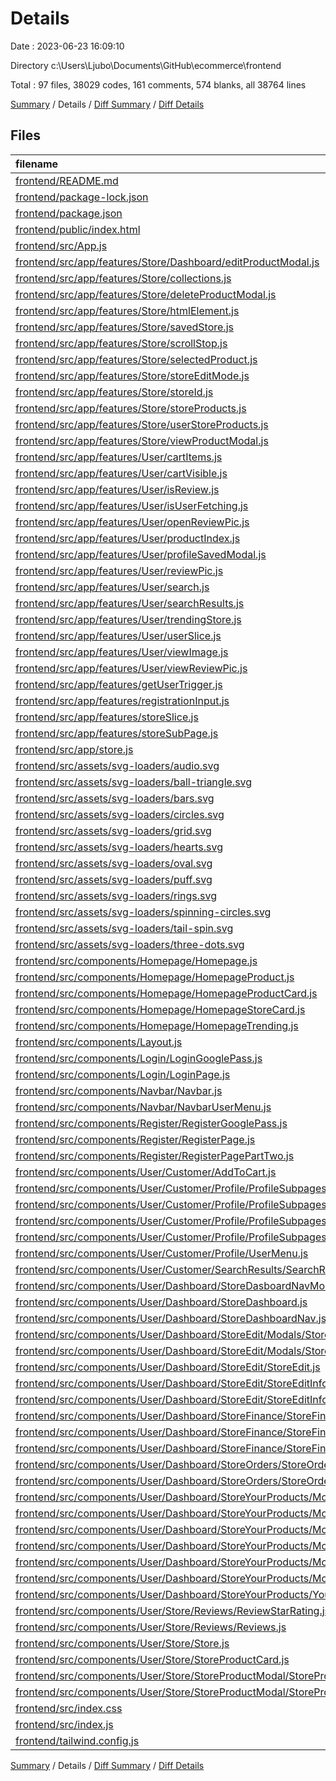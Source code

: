# Details

Date : 2023-06-23 16:09:10

Directory c:\\Users\\Ljubo\\Documents\\GitHub\\ecommerce\\frontend

Total : 97 files,  38029 codes, 161 comments, 574 blanks, all 38764 lines

[Summary](results.md) / Details / [Diff Summary](diff.md) / [Diff Details](diff-details.md)

## Files
| filename | language | code | comment | blank | total |
| :--- | :--- | ---: | ---: | ---: | ---: |
| [frontend/README.md](/frontend/README.md) | Markdown | 38 | 0 | 33 | 71 |
| [frontend/package-lock.json](/frontend/package-lock.json) | JSON | 31,075 | 0 | 1 | 31,076 |
| [frontend/package.json](/frontend/package.json) | JSON | 61 | 0 | 1 | 62 |
| [frontend/public/index.html](/frontend/public/index.html) | HTML | 26 | 23 | 2 | 51 |
| [frontend/src/App.js](/frontend/src/App.js) | JavaScript | 98 | 12 | 8 | 118 |
| [frontend/src/app/features/Store/Dashboard/editProductModal.js](/frontend/src/app/features/Store/Dashboard/editProductModal.js) | JavaScript | 15 | 0 | 5 | 20 |
| [frontend/src/app/features/Store/collections.js](/frontend/src/app/features/Store/collections.js) | JavaScript | 20 | 0 | 5 | 25 |
| [frontend/src/app/features/Store/deleteProductModal.js](/frontend/src/app/features/Store/deleteProductModal.js) | JavaScript | 15 | 0 | 5 | 20 |
| [frontend/src/app/features/Store/htmlElement.js](/frontend/src/app/features/Store/htmlElement.js) | JavaScript | 15 | 0 | 5 | 20 |
| [frontend/src/app/features/Store/savedStore.js](/frontend/src/app/features/Store/savedStore.js) | JavaScript | 15 | 0 | 5 | 20 |
| [frontend/src/app/features/Store/scrollStop.js](/frontend/src/app/features/Store/scrollStop.js) | JavaScript | 15 | 0 | 5 | 20 |
| [frontend/src/app/features/Store/selectedProduct.js](/frontend/src/app/features/Store/selectedProduct.js) | JavaScript | 15 | 0 | 5 | 20 |
| [frontend/src/app/features/Store/storeEditMode.js](/frontend/src/app/features/Store/storeEditMode.js) | JavaScript | 15 | 0 | 5 | 20 |
| [frontend/src/app/features/Store/storeId.js](/frontend/src/app/features/Store/storeId.js) | JavaScript | 15 | 0 | 5 | 20 |
| [frontend/src/app/features/Store/storeProducts.js](/frontend/src/app/features/Store/storeProducts.js) | JavaScript | 15 | 0 | 5 | 20 |
| [frontend/src/app/features/Store/userStoreProducts.js](/frontend/src/app/features/Store/userStoreProducts.js) | JavaScript | 15 | 0 | 5 | 20 |
| [frontend/src/app/features/Store/viewProductModal.js](/frontend/src/app/features/Store/viewProductModal.js) | JavaScript | 15 | 0 | 5 | 20 |
| [frontend/src/app/features/User/cartItems.js](/frontend/src/app/features/User/cartItems.js) | JavaScript | 27 | 0 | 7 | 34 |
| [frontend/src/app/features/User/cartVisible.js](/frontend/src/app/features/User/cartVisible.js) | JavaScript | 15 | 0 | 5 | 20 |
| [frontend/src/app/features/User/isReview.js](/frontend/src/app/features/User/isReview.js) | JavaScript | 15 | 0 | 5 | 20 |
| [frontend/src/app/features/User/isUserFetching.js](/frontend/src/app/features/User/isUserFetching.js) | JavaScript | 15 | 0 | 5 | 20 |
| [frontend/src/app/features/User/openReviewPic.js](/frontend/src/app/features/User/openReviewPic.js) | JavaScript | 15 | 0 | 5 | 20 |
| [frontend/src/app/features/User/productIndex.js](/frontend/src/app/features/User/productIndex.js) | JavaScript | 15 | 0 | 5 | 20 |
| [frontend/src/app/features/User/profileSavedModal.js](/frontend/src/app/features/User/profileSavedModal.js) | JavaScript | 15 | 0 | 5 | 20 |
| [frontend/src/app/features/User/reviewPic.js](/frontend/src/app/features/User/reviewPic.js) | JavaScript | 22 | 0 | 5 | 27 |
| [frontend/src/app/features/User/search.js](/frontend/src/app/features/User/search.js) | JavaScript | 21 | 0 | 5 | 26 |
| [frontend/src/app/features/User/searchResults.js](/frontend/src/app/features/User/searchResults.js) | JavaScript | 15 | 0 | 5 | 20 |
| [frontend/src/app/features/User/trendingStore.js](/frontend/src/app/features/User/trendingStore.js) | JavaScript | 28 | 1 | 7 | 36 |
| [frontend/src/app/features/User/userSlice.js](/frontend/src/app/features/User/userSlice.js) | JavaScript | 54 | 2 | 9 | 65 |
| [frontend/src/app/features/User/viewImage.js](/frontend/src/app/features/User/viewImage.js) | JavaScript | 15 | 0 | 5 | 20 |
| [frontend/src/app/features/User/viewReviewPic.js](/frontend/src/app/features/User/viewReviewPic.js) | JavaScript | 15 | 0 | 5 | 20 |
| [frontend/src/app/features/getUserTrigger.js](/frontend/src/app/features/getUserTrigger.js) | JavaScript | 15 | 0 | 5 | 20 |
| [frontend/src/app/features/registrationInput.js](/frontend/src/app/features/registrationInput.js) | JavaScript | 15 | 0 | 4 | 19 |
| [frontend/src/app/features/storeSlice.js](/frontend/src/app/features/storeSlice.js) | JavaScript | 15 | 0 | 4 | 19 |
| [frontend/src/app/features/storeSubPage.js](/frontend/src/app/features/storeSubPage.js) | JavaScript | 15 | 0 | 5 | 20 |
| [frontend/src/app/store.js](/frontend/src/app/store.js) | JavaScript | 65 | 0 | 2 | 67 |
| [frontend/src/assets/svg-loaders/audio.svg](/frontend/src/assets/svg-loaders/audio.svg) | XML | 28 | 1 | 0 | 29 |
| [frontend/src/assets/svg-loaders/ball-triangle.svg](/frontend/src/assets/svg-loaders/ball-triangle.svg) | XML | 45 | 2 | 0 | 47 |
| [frontend/src/assets/svg-loaders/bars.svg](/frontend/src/assets/svg-loaders/bars.svg) | XML | 52 | 0 | 1 | 53 |
| [frontend/src/assets/svg-loaders/circles.svg](/frontend/src/assets/svg-loaders/circles.svg) | XML | 20 | 0 | 1 | 21 |
| [frontend/src/assets/svg-loaders/grid.svg](/frontend/src/assets/svg-loaders/grid.svg) | XML | 56 | 0 | 1 | 57 |
| [frontend/src/assets/svg-loaders/hearts.svg](/frontend/src/assets/svg-loaders/hearts.svg) | XML | 17 | 1 | 1 | 19 |
| [frontend/src/assets/svg-loaders/oval.svg](/frontend/src/assets/svg-loaders/oval.svg) | XML | 16 | 1 | 0 | 17 |
| [frontend/src/assets/svg-loaders/puff.svg](/frontend/src/assets/svg-loaders/puff.svg) | XML | 36 | 1 | 0 | 37 |
| [frontend/src/assets/svg-loaders/rings.svg](/frontend/src/assets/svg-loaders/rings.svg) | XML | 41 | 1 | 0 | 42 |
| [frontend/src/assets/svg-loaders/spinning-circles.svg](/frontend/src/assets/svg-loaders/spinning-circles.svg) | XML | 54 | 1 | 0 | 55 |
| [frontend/src/assets/svg-loaders/tail-spin.svg](/frontend/src/assets/svg-loaders/tail-spin.svg) | XML | 31 | 1 | 1 | 33 |
| [frontend/src/assets/svg-loaders/three-dots.svg](/frontend/src/assets/svg-loaders/three-dots.svg) | XML | 32 | 1 | 1 | 34 |
| [frontend/src/components/Homepage/Homepage.js](/frontend/src/components/Homepage/Homepage.js) | JavaScript | 72 | 0 | 7 | 79 |
| [frontend/src/components/Homepage/HomepageProduct.js](/frontend/src/components/Homepage/HomepageProduct.js) | JavaScript | 39 | 0 | 4 | 43 |
| [frontend/src/components/Homepage/HomepageProductCard.js](/frontend/src/components/Homepage/HomepageProductCard.js) | JavaScript | 6 | 0 | 3 | 9 |
| [frontend/src/components/Homepage/HomepageStoreCard.js](/frontend/src/components/Homepage/HomepageStoreCard.js) | JavaScript | 26 | 24 | 3 | 53 |
| [frontend/src/components/Homepage/HomepageTrending.js](/frontend/src/components/Homepage/HomepageTrending.js) | JavaScript | 40 | 0 | 5 | 45 |
| [frontend/src/components/Layout.js](/frontend/src/components/Layout.js) | JavaScript | 54 | 0 | 6 | 60 |
| [frontend/src/components/Login/LoginGooglePass.js](/frontend/src/components/Login/LoginGooglePass.js) | JavaScript | 65 | 0 | 9 | 74 |
| [frontend/src/components/Login/LoginPage.js](/frontend/src/components/Login/LoginPage.js) | JavaScript | 111 | 0 | 6 | 117 |
| [frontend/src/components/Navbar/Navbar.js](/frontend/src/components/Navbar/Navbar.js) | JavaScript | 141 | 0 | 7 | 148 |
| [frontend/src/components/Navbar/NavbarUserMenu.js](/frontend/src/components/Navbar/NavbarUserMenu.js) | JavaScript | 114 | 0 | 5 | 119 |
| [frontend/src/components/Register/RegisterGooglePass.js](/frontend/src/components/Register/RegisterGooglePass.js) | JavaScript | 89 | 0 | 8 | 97 |
| [frontend/src/components/Register/RegisterPage.js](/frontend/src/components/Register/RegisterPage.js) | JavaScript | 46 | 0 | 5 | 51 |
| [frontend/src/components/Register/RegisterPagePartTwo.js](/frontend/src/components/Register/RegisterPagePartTwo.js) | JavaScript | 134 | 0 | 9 | 143 |
| [frontend/src/components/User/Customer/AddToCart.js](/frontend/src/components/User/Customer/AddToCart.js) | JavaScript | 212 | 21 | 15 | 248 |
| [frontend/src/components/User/Customer/Profile/ProfileSubpages/OrderHistory.js](/frontend/src/components/User/Customer/Profile/ProfileSubpages/OrderHistory.js) | JavaScript | 243 | 0 | 10 | 253 |
| [frontend/src/components/User/Customer/Profile/ProfileSubpages/OrderHistoryModal.js](/frontend/src/components/User/Customer/Profile/ProfileSubpages/OrderHistoryModal.js) | JavaScript | 159 | 0 | 8 | 167 |
| [frontend/src/components/User/Customer/Profile/ProfileSubpages/Profile.js](/frontend/src/components/User/Customer/Profile/ProfileSubpages/Profile.js) | JavaScript | 124 | 0 | 9 | 133 |
| [frontend/src/components/User/Customer/Profile/ProfileSubpages/ShippingDetails.js](/frontend/src/components/User/Customer/Profile/ProfileSubpages/ShippingDetails.js) | JavaScript | 111 | 0 | 7 | 118 |
| [frontend/src/components/User/Customer/Profile/UserMenu.js](/frontend/src/components/User/Customer/Profile/UserMenu.js) | JavaScript | 131 | 0 | 2 | 133 |
| [frontend/src/components/User/Customer/SearchResults/SearchResults.js](/frontend/src/components/User/Customer/SearchResults/SearchResults.js) | JavaScript | 75 | 0 | 5 | 80 |
| [frontend/src/components/User/Dashboard/StoreDasboardNavMobile.js](/frontend/src/components/User/Dashboard/StoreDasboardNavMobile.js) | JavaScript | 125 | 0 | 5 | 130 |
| [frontend/src/components/User/Dashboard/StoreDashboard.js](/frontend/src/components/User/Dashboard/StoreDashboard.js) | JavaScript | 20 | 0 | 4 | 24 |
| [frontend/src/components/User/Dashboard/StoreDashboardNav.js](/frontend/src/components/User/Dashboard/StoreDashboardNav.js) | JavaScript | 166 | 0 | 6 | 172 |
| [frontend/src/components/User/Dashboard/StoreEdit/Modals/StoreDeleteProductModal.js](/frontend/src/components/User/Dashboard/StoreEdit/Modals/StoreDeleteProductModal.js) | JavaScript | 56 | 0 | 5 | 61 |
| [frontend/src/components/User/Dashboard/StoreEdit/Modals/StoreSavedModal.js](/frontend/src/components/User/Dashboard/StoreEdit/Modals/StoreSavedModal.js) | JavaScript | 34 | 0 | 4 | 38 |
| [frontend/src/components/User/Dashboard/StoreEdit/StoreEdit.js](/frontend/src/components/User/Dashboard/StoreEdit/StoreEdit.js) | JavaScript | 126 | 17 | 11 | 154 |
| [frontend/src/components/User/Dashboard/StoreEdit/StoreEditInfo.js](/frontend/src/components/User/Dashboard/StoreEdit/StoreEditInfo.js) | JavaScript | 81 | 2 | 6 | 89 |
| [frontend/src/components/User/Dashboard/StoreEdit/StoreEditInfoInputs.js](/frontend/src/components/User/Dashboard/StoreEdit/StoreEditInfoInputs.js) | JavaScript | 141 | 2 | 7 | 150 |
| [frontend/src/components/User/Dashboard/StoreFinance/StoreFinance.js](/frontend/src/components/User/Dashboard/StoreFinance/StoreFinance.js) | JavaScript | 34 | 0 | 4 | 38 |
| [frontend/src/components/User/Dashboard/StoreFinance/StoreFinanceLast5Sales.js](/frontend/src/components/User/Dashboard/StoreFinance/StoreFinanceLast5Sales.js) | JavaScript | 81 | 0 | 5 | 86 |
| [frontend/src/components/User/Dashboard/StoreFinance/StoreFinanceSales.js](/frontend/src/components/User/Dashboard/StoreFinance/StoreFinanceSales.js) | JavaScript | 104 | 1 | 9 | 114 |
| [frontend/src/components/User/Dashboard/StoreOrders/StoreOrders.js](/frontend/src/components/User/Dashboard/StoreOrders/StoreOrders.js) | JavaScript | 202 | 5 | 10 | 217 |
| [frontend/src/components/User/Dashboard/StoreOrders/StoreOrdersModal.js](/frontend/src/components/User/Dashboard/StoreOrders/StoreOrdersModal.js) | JavaScript | 161 | 0 | 8 | 169 |
| [frontend/src/components/User/Dashboard/StoreYourProducts/Modals/AddCollectionModal/Add.js](/frontend/src/components/User/Dashboard/StoreYourProducts/Modals/AddCollectionModal/Add.js) | JavaScript | 34 | 0 | 4 | 38 |
| [frontend/src/components/User/Dashboard/StoreYourProducts/Modals/AddCollectionModal/AddCollectionModal.js](/frontend/src/components/User/Dashboard/StoreYourProducts/Modals/AddCollectionModal/AddCollectionModal.js) | JavaScript | 186 | 1 | 6 | 193 |
| [frontend/src/components/User/Dashboard/StoreYourProducts/Modals/AddProductModal/AddProductInputs.js](/frontend/src/components/User/Dashboard/StoreYourProducts/Modals/AddProductModal/AddProductInputs.js) | JavaScript | 224 | 3 | 9 | 236 |
| [frontend/src/components/User/Dashboard/StoreYourProducts/Modals/AddProductModal/AddProductModal.js](/frontend/src/components/User/Dashboard/StoreYourProducts/Modals/AddProductModal/AddProductModal.js) | JavaScript | 52 | 1 | 3 | 56 |
| [frontend/src/components/User/Dashboard/StoreYourProducts/Modals/EditProductModal/EditProductInputs.js](/frontend/src/components/User/Dashboard/StoreYourProducts/Modals/EditProductModal/EditProductInputs.js) | JavaScript | 240 | 3 | 10 | 253 |
| [frontend/src/components/User/Dashboard/StoreYourProducts/Modals/EditProductModal/EditProductModal.js](/frontend/src/components/User/Dashboard/StoreYourProducts/Modals/EditProductModal/EditProductModal.js) | JavaScript | 74 | 2 | 5 | 81 |
| [frontend/src/components/User/Dashboard/StoreYourProducts/YourProducts.js](/frontend/src/components/User/Dashboard/StoreYourProducts/YourProducts.js) | JavaScript | 171 | 12 | 10 | 193 |
| [frontend/src/components/User/Store/Reviews/ReviewStarRating.js](/frontend/src/components/User/Store/Reviews/ReviewStarRating.js) | JavaScript | 47 | 0 | 5 | 52 |
| [frontend/src/components/User/Store/Reviews/Reviews.js](/frontend/src/components/User/Store/Reviews/Reviews.js) | JavaScript | 267 | 4 | 18 | 289 |
| [frontend/src/components/User/Store/Store.js](/frontend/src/components/User/Store/Store.js) | JavaScript | 181 | 7 | 16 | 204 |
| [frontend/src/components/User/Store/StoreProductCard.js](/frontend/src/components/User/Store/StoreProductCard.js) | JavaScript | 132 | 2 | 7 | 141 |
| [frontend/src/components/User/Store/StoreProductModal/StoreProductModal.js](/frontend/src/components/User/Store/StoreProductModal/StoreProductModal.js) | JavaScript | 226 | 3 | 10 | 239 |
| [frontend/src/components/User/Store/StoreProductModal/StoreProductPictures.js](/frontend/src/components/User/Store/StoreProductModal/StoreProductPictures.js) | JavaScript | 322 | 1 | 7 | 330 |
| [frontend/src/index.css](/frontend/src/index.css) | CSS | 197 | 1 | 34 | 232 |
| [frontend/src/index.js](/frontend/src/index.js) | JavaScript | 18 | 0 | 2 | 20 |
| [frontend/tailwind.config.js](/frontend/tailwind.config.js) | JavaScript | 12 | 1 | 2 | 15 |

[Summary](results.md) / Details / [Diff Summary](diff.md) / [Diff Details](diff-details.md)